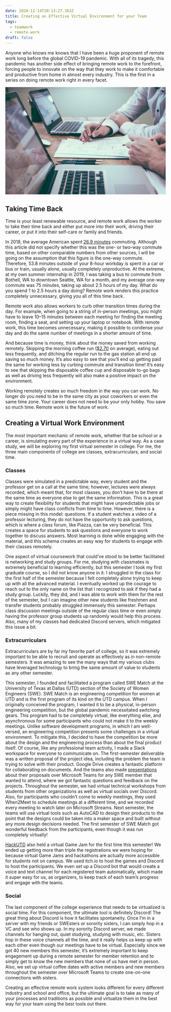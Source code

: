 ```yaml
---
date: 2020-12-14T20:13:27.363Z
title: Creating an Effective Virtual Environment for your Team
tags:
  - teamwork
  - remote-work
draft: false
---
```

Anyone who knows me knows that I have been a huge proponent of remote work long before the global COVID-19 pandemic. With all of its tragedy, this pandemic has another side effect of bringing remote work to the forefront, forcing people to innovate on the way that they work to make it comfortable and productive from home in almost every industry. This is the first in a series on doing remote work right in every facet.

![Photo by Scott Graham on Unsplash](../../images/scott-graham-5fNmWej4tAA-unsplash.jpg "Photo by [Scott Graham](https://unsplash.com/@sctgrhm?utm_source=unsplash&utm_medium=referral&utm_content=creditCopyText) on [Unsplash](https://unsplash.com/@sctgrhm?utm_source=unsplash&utm_medium=referral&utm_content=creditCopyText)")

## Taking Time Back
Time is your least renewable resource, and remote work allows the worker to take their time back and either put more into their work, driving their career, or put it into their self-care or family and friends.

In 2018, the average American spent [26.9 minutes](https://www.npr.org/2018/09/20/650061560/stuck-in-traffic-youre-not-alone-new-data-show-american-commute-times-are-longer#:~:text=Angerer%2FGetty%20Images-,The%20average%20American%20commute%20increased%20to%2026.9%20minutes%20in%202017,Census%20Bureau's%20American%20Community%20Survey.&text=If%20you%20feel%20like%20your,longer%2C%20that's%20because%20it%20is.) commuting. Although this article did not specify whether this was the one- or two-way commute time, based on other comparable numbers from other sources, I will be going on the assumption that this figure is the one-way commute. Therefore, 53.8 minutes outside of your 8-hour workday is spent in a car or bus or train, usually alone, usually completely unproductive. At the extreme, at my own summer internship in 2019, I was taking a bus to commute from Bothell, WA to downtown Seattle, WA for a month, and my average one-way commute was 75 minutes, taking up about 2.5 hours of my day. What do you spend 1 to 2.5 hours a day doing? Remote work renders this practice completely unnecessary, giving you all of this time back.

Remote work also allows workers to curb other transition times during the day. For example, when going to a string of in-person meetings, you might have to leave 10–15 minutes between each meeting for finding the meeting room, finding a seat, and setting up your laptop or notebook. With remote work, this time becomes unnecessary, making it possible to condense your day and do the same number of meetings in a shorter amount of time.

And because time is money, think about the money saved from working remotely. Skipping the morning coffee run ([$2.70](https://www.usnews.com/news/blogs/data-mine/2015/09/29/americans-pay-an-average-270-for-coffee-while-tipping-20-percent) on average), eating out less frequently, and ditching the regular run to the gas station all end up saving so much money. It’s also easy to see that you’ll end up getting paid the same for working less by curbing commute and transition time! It’s easy to see that skipping the disposable coffee cup and disposable to-go bags as well as driving less frequently will also make a positive impact on the environment.

Working remotely creates so much freedom in the way you can work. No longer do you need to be in the same city as your coworkers or even the same time zone. Your career does not need to be your only hobby. You save so much time. Remote work is the future of work.

## Creating a Virtual Work Environment
The most important mechanic of remote work, whether that be school or a career, is simulating every part of the experience in a virtual way. As a case study, we will be exploring my first virtual semester in college. For me, the three main components of college are classes, extracurriculars, and social time.
### Classes
Classes were simulated in a predictable way, every student and the professor get on a call at the same time; however, lectures were always recorded, which meant that, for most classes, you don’t have to be there at the same time as everyone else to get the same information. This is a great way to create flexibility for students that might have unpredictable jobs or simply might have class conflicts from time to time. However, there is a piece missing in this model: questions. If a student watches a video of a professor lecturing, they do not have the opportunity to ask questions, which is where a class forum, like Piazza, can be very beneficial. This creates a space for students to ask questions and everyone to work together to discuss answers. Most learning is done while engaging with the material, and this schema creates an easy way for students to engage with their classes remotely.

One aspect of virtual coursework that could’ve stood to be better facilitated is networking and study groups. For me, studying with classmates is extremely beneficial to learning efficiently, but this semester I took my first graduate course, so I did not know anyone in it. I struggled in the class for the first half of the semester because I felt completely alone trying to keep up with all the advanced material. I eventually worked up the courage to reach out to the only name on the list that I recognized to ask if they had a study group. Luckily, they did, and I was able to work with them for the rest of the semester, but I can imagine other new students like freshmen and transfer students probably struggled immensely this semester. Perhaps class discussion meetings outside of the regular class time or even simply having the professor group students up randomly would help this process. Also, many of my classes had dedicated Discord servers, which mitigated this issue a bit.
### Extracurriculars
Extracurriculars are by far my favorite part of college, so it was extremely important to be able to recruit and operate as effectively as in non-remote semesters. It was amazing to see the many ways that my various clubs have leveraged technology to bring the same amount of value to students as any other semester.

This semester, I founded and facilitated a program called SWE Match at the University of Texas at Dallas (UTD) section of the Society of Women Engineers (SWE). SWE Match is an engineering competition for women at UTD and is the first program of its kind on the UTD campus. When I originally conceived the program, I wanted it to be a physical, in-person engineering competition, but the global pandemic necessitated switching gears. This program had to be completely virtual, like everything else, and asynchronous for some participants who could not make it to the weekly meetings. Unlike software development programs, in which I am well-versed, an engineering competition presents some challenges in a virtual environment. To mitigate this, I decided to have the competition be more about the design and the engineering process than about the final product itself. Of course, like any professional team activity, I made a Slack workspace for everyone to communicate on. The first-semester deliverable was a written proposal of the project idea, including the problem the team is trying to solve with their product. Google Drive creates a fantastic platform for collaborating on documents. And the teams also made [presentations](https://www.linkedin.com/posts/caitlin-tibbetts_swe-match-fall-presentation-night-2020-2021-activity-6739281863107584000-Zsxl) about their proposals over Microsoft Teams for any SWE member that wanted to attend, where we got fantastic questions and feedback on the projects. Throughout the semester, we had virtual technical workshops from students from other organizations as well as virtual socials over Discord. Also, for participants who couldn’t come to weekly meetings, they used When2Meet to schedule meetings at a different time, and we recorded every meeting to watch later on Microsoft Streams. Next semester, the teams will use virtual tools such as AutoCAD to design their products to the point that the designs could be taken into a maker space and built without any more design decisions needed. The first semester of SWE Match got wonderful feedback from the participants, even though it was run completely virtually!

[HackUTD](http://hackutd.co/) also held a virtual Game Jam for the first time this semester! We ended up getting more than triple the registrations we were hoping for because virtual Game Jams and hackathons are actually more accessible for students not on campus. We used itch.io to host the games and Discord to host the participants. We even set up a Discord bot that would create a voice and text channel for each registered team automatically, which made it super easy for us, as organizers, to keep track of each team’s progress and engage with the teams.
### Social
The last component of the college experience that needs to be virtualized is social time. For this component, the ultimate tool is definitely Discord! The great thing about Discord is how it facilitates spontaneity. Once I’m in a server with my friends or SWEsters or sorority sisters, I can simply hop in a VC and see who shows up. In my sorority Discord server, we made channels for hanging out, quiet studying, studying with music, etc. Sisters hop in these voice channels all the time, and it really helps us keep up with each other even though our meetings have to be virtual. Especially since we got 40 new members this semester, it’s extremely important to keep engagement up during a remote semester for member retention and to simply get to know the new members that none of us have met in person. Also, we set up virtual coffee dates with active members and new members throughout the semester over Microsoft Teams to create one-on-one connections with sisters.

Creating an effective remote work system looks different for every different industry and school and office, but the ultimate goal is to take as many of your processes and traditions as possible and virtualize them in the best way for your team using the best tools out there.